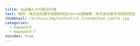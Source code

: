 ```yaml
---
title: 仙台藩とその周辺の城
text: 制作：株式会社東京地図研究社<br>出展機関：株式会社東京地図研究社
thumbnail: /archive/img/contest/ch_7/sendaihan_castle.jpg
categories:
  - mapaward
  - mapaward-7
noindex: true
---
```


